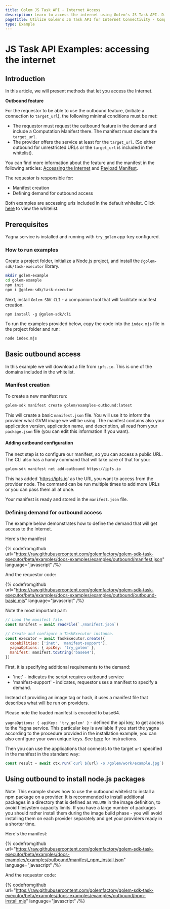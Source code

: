 ```yaml
---
title: Golem JS Task API - Internet Access
description: Learn to access the internet using Golem's JS Task API. Discusses the Outbound feature and includes steps for manifest creation, demand definition, and running Node.js examples.
pageTitle: Utilize Golem's JS Task API for Internet Connectivity - Complete Guide
type: Example
---
```


# JS Task API Examples: accessing the internet

## Introduction

In this article, we will present methods that let you access the Internet.

**Outbound feature**

For the requestor to be able to use the outbound feature, (initiate a connection to `target_url`), the following minimal conditions must be met:

- The requestor must request the outbound feature in the demand and include a Computation Manifest there. The manifest must declare the `target_url`.
- The provider offers the service at least for the `target_url`. (So either outbound for unrestricted URLs or the `target_url` is included in the whitelist).

You can find more information about the feature and the manifest in the following articles: [Accessing the Internet](/docs/en/creators/javascript/guides/accessing-internet) and [Payload Manifest](/docs/en/golem/payload-manifest).

The requestor is responsible for:

- Manifest creation
- Defining demand for outbound access

Both examples are accessing urls included in the default whitelist. Click [here](https://github.com/golemfactory/ya-installer-resources/tree/main/whitelist) to view the whitelist.

<!-- - Transfer method (WIP) -->

## Prerequisites

Yagna service is installed and running with `try_golem` app-key configured.

### How to run examples

Create a project folder, initialize a Node.js project, and install the `@golem-sdk/task-executor` library.

```bash
mkdir golem-example
cd golem-example
npm init
npm i @golem-sdk/task-executor
```

Next, install `Golem SDK CLI` - a companion tool that will facilitate manifest creation.

```shell
npm install -g @golem-sdk/cli
```

To run the examples provided below, copy the code into the `index.mjs` file in the project folder and run:

```bash
node index.mjs
```

## Basic outbound access

In this example we will download a file from `ipfs.io`. This is one of the domains included in the whitelist.

### Manifest creation

To create a new manifest run:

```bash
golem-sdk manifest create golem/examples-outbound:latest
```

This will create a basic `manifest.json` file. You will use it to inform the provider what GVMI image we will be using. The manifest contains also your application version, application name, and description, all read from your `package.json` file (you can edit this information if you want).

#### Adding outbound configuration

The next step is to configure our manifest, so you can access a public URL. The CLI also has a handy command that will take care of that for you:

```bash
golem-sdk manifest net add-outbound https://ipfs.io
```

This has added 'https://ipfs.io' as the URL you want to access from the provider node. The command can be run multiple times to add more URLs or you can pass them all at once.

Your manifest is ready and stored in the `manifest.json` file.

### Defining demand for outbound access

The example below demonstrates how to define the demand that will get access to the Internet.

Here's the manifest

{% codefromgithub url="https://raw.githubusercontent.com/golemfactory/golem-sdk-task-executor/beta/examples/docs-examples/examples/outbound/manifest.json" language="javascript" /%}

And the requestor code:

{% codefromgithub url="https://raw.githubusercontent.com/golemfactory/golem-sdk-task-executor/beta/examples/docs-examples/examples/outbound/outbound-basic.mjs" language="javascript" /%}

Note the most important part:

```javascript
// Load the manifest file.
const manifest = await readFile(`./manifest.json`)

// Create and configure a TaskExecutor instance.
const executor = await TaskExecutor.create({
  capabilities: ['inet', 'manifest-support'],
  yagnaOptions: { apiKey: 'try_golem' },
  manifest: manifest.toString('base64'),
})
```

First, it is specifying additional requirements to the demand:

- 'inet' - indicates the script requires outbound service
- 'manifest-support' - indicates, requestor uses a manifest to specify a demand.

Instead of providing an image tag or hash, it uses a manifest file that describes what will be run on providers.

Please note the loaded manifest is encoded to base64.

`yagnaOptions: { apiKey: 'try_golem' }` - defined the api key, to get access to the Yagna service. This particular key is available if you start the yagna according to the procedure provided in the installation example, you can also configure your own unique keys. See [here](/docs/en/creators/javascript/examples/using-app-keys) for instructions.

Then you can use the applications that connects to the target `url` specified in the manifest in the standard way:

```javascript
const result = await ctx.run(`curl ${url} -o /golem/work/example.jpg`)
```

## Using outbound to install node.js packages

Note: This example shows how to use the outbound whitelist to install a npm package on a provider. It is recommended to install additional packages in a directory that is defined as `VOLUME` in the image definition, to avoid filesystem capacity limits.
If you have a large number of packages you should rather install them during the image build phase - you will avoid installing them on each provider separately and get your providers ready in a shorter time.

Here's the manifest:

{% codefromgithub url="https://raw.githubusercontent.com/golemfactory/golem-sdk-task-executor/beta/examples/docs-examples/examples/outbound/manifest_npm_install.json" language="javascript" /%}

And the requestor code:

{% codefromgithub url="https://raw.githubusercontent.com/golemfactory/golem-sdk-task-executor/beta/examples/docs-examples/examples/outbound/npm-install.mjs" language="javascript" /%}
